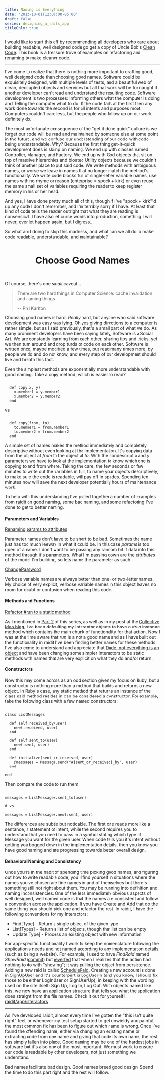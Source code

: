 ```yaml
---
title: Naming is Everything
date: '2012-10-01T12:00:00-05:00'
draft: false
series: designing_a_rails_app
titleOnly: true
---
```


I would like to start this off by recommending all developers who care about building readable, well designed code go get a copy of Uncle Bob's [Clean Code](http://www.amazon.com/Clean-Code-Handbook-Software-Craftsmanship/dp/0132350882/ref=sr_1_1?ie=UTF8&qid=1348537881&sr=8-1&keywords=clean+code). This book is a treasure trove of examples on refactoring and renaming to make cleaner code.

---

I've come to realize that there is nothing more important to crafting good, well designed code than choosing good names. Software could be exquisitely designed, with multiple levels of tests, and a beautiful web of clean, decoupled objects and services but all that work will be for naught if another developer can't read and understand the resulting code. Software development is two processes: Informing others what the computer is doing and Telling the computer what to do. If the code fails at the first then any work done towards the second is for all intents and purposes moot. Computers couldn't care less, but the people who follow up on our work definitely do.

The most unfortunate consequence of the "get it done quick" culture is we forget our code will be read and maintained by someone else at some point in the future, and we confuse our understanding of our code with code being understandable. Why? Because the first thing get-it-quick development does is skimp on naming. We end up with classes named Controller, Manager, and Factory. We end up with God objects that sit on top of massive hierarchies and bloated Utility objects because we couldn't think of another place to put said code. We write methods with ambiguous names, or worse we leave in names that no longer match the method's functionality. We write code blocks full of single-letter variable names, use names with no rhyme or reason (enterprise = spock + kirk) or even reuse the same small set of variables requiring the reader to keep register memory in his or her head.

And yes, I have done pretty much all of this, though if I've "spock + kirk"'d up any code I don't remember, and I'm terribly sorry if I have. At least that kind of code tells the reader outright that what they are reading is nonsensical. I have also let curse words into production, something I will never, ever let happen again, but I digress...

So what am I doing to stop this madness, and what can we all do to make code readable, understandable, and maintainable?

<p style="text-align: center; font-size: 30px; font-weight: bold; padding-top: 20px; padding-bottom: 20px;">Choose Good Names</p>

Of course, there's one *small* caveat...

> There are two hard things in Computer Science: cache invalidation and naming things.
>
> -- Phil Karlton

  Choosing good names is hard. *Really* hard, but anyone who said software development was easy was lying. Oh yes giving directions to a computer is rather simple, but as I said previously, that's a small part of what we do. As many prominent developers have been saying lately, Software is a Social Art. We are constantly learning from each other, sharing tips and tricks, yet we then turn around and drop turds of code on each other. Software is written once, maybe modified a few times, but read many times more, by people we do and do not know, and every step of our development should live and breath this fact.

Even the simplest methods are exponentially more understandable with good naming. Take a copy method, which is easier to read?

<pre><code data-language="ruby">
  def copy(x, y)
    x.member1 = y.member1
    x.member2 = y.member2
  end
</code></pre>

vs

<pre><code data-language="ruby">
  def copy(from, to)
    to.member1 = from.member1
    to.member2 = from.member2
  end
</code></pre>

A simple set of names makes the method immediately and completely descriptive without even looking at the implementation. It's copying data from the object at *from* to the object at *to*. With the nondescript *x* and *y* parameters we have to look at the implementation to know which one is copying to and from where. Taking the care, the few seconds or few minutes to write out the variables in full, to name your objects descriptively, to make sure the code is readable, will pay off in spades. Spending ten minutes now will save the next developer potentially hours of maintenance work.

To help with this understanding I've pulled together a number of examples from [raidit](https://github.com/jasonroelofs/raidit) on good naming, some bad naming, and some refactoring I've done to get to better naming.

#### Parameters and Variables

[Renaming params to attributes](https://github.com/jasonroelofs/raidit/commit/3a942a83aeece200c7c40661ccbc1cec55d37e64)

Parameter names don't have to be short to be bad. Sometimes the name just has too much leeway in what it could be. In this case *params* is too open of a name. I don't want to be passing any random bit if data into this method through it's parameters. What I'm passing down are the *attributes* of the model I'm building, so lets name the parameter as such.

[ChangePassword](https://github.com/jasonroelofs/raidit/blob/5cf5cd01255721954c6eb143cf739fe053a82657/app/interactors/change_password.rb)

Verbose variable names are always better than one- or two-letter names. My choice of very explicit, verbose variable names in this object leaves no room for doubt or confusion when reading this code.

#### Methods and Functions

[Refactor #run to a static method](https://github.com/jasonroelofs/raidit/commit/b4c079816225270b946eaa12e9900067f2476a64)

As I mentioned in [Part 2](/2012/06/05/rules-for-rails-app-development) of this series, as well as in my post at the [Collective Idea blog](http://collectiveidea.com/blog/archives/2012/06/28/wheres-your-business-logic/), I've been defaulting my Interactor objects to have a *#run* instance method which contains the main chunk of functionality for that action. Now I was at the time aware that *run* is a not a good name and as I have built out the functionality in raidit I've been finding better names for these methods. I've also come to understand and appreciate that [Dude, not everything is an object](http://steve-yegge.blogspot.com/2006/03/execution-in-kingdom-of-nouns.html) and have been changing some simpler Interactors to be static methods with names that are very explicit on what they do and/or return.

#### Constructors

Now this may come across as an odd section given my focus on Ruby, but a constructor is nothing more than a method that builds and returns a new object. In Ruby's case, any static method that returns an instance of the class said method resides in can be considered a constructor. For example, take the following class with a few named constructors:

<pre><code data-language="ruby">
class ListMessages

  def self.received_by(user)
    new(:received, user)
  end

  def self.sent_to(user)
    new(:sent, user)
  end

  def initialize(sent_or_received, user)
    @messages = Message.send("#{sent_or_received}_by", user)
  end

end
</code></pre>

Then compare the code to run them

<pre><code data-language="ruby">
messages = ListMessages.sent_to(user)

# vs

messages = ListMessages.new(:sent, user)
</code></pre>

The differences are subtle but noticable. The first one reads more like a sentance, a statement of intent, while the second requires you to understand that you need to pass in a symbol stating which type of Message you want for the given user. When code tells you it's intent without getting you bogged down in the implementation details, then you know you have good naming and are progressing towards better overall design.

#### Behavioral Naming and Consistency

Once you're in the habit of spending time picking good names, and figuring out how to write readable code, you'll find yourself in situations where the names you've chosen are fine names in and of themselves but there's something still not right about them. You may be running into definition and naming inconsistencies. One of the less immediately obvious aspects of well designed, well named code is that the names are consistent and follow a convention across the application. If you have Create and Add that do the same thing, you should pick one and refactor the rest. In raidit, I have the following conventions for my Interactors:

* Find[Type]    - Return a single object of the given type
* List[Types]   - Return a list of objects, though that list can be empty
* Update[Type]  - Process an existing object with new information

For app-specific functionality I work to keep the nomenclature following the application's needs and not named according to any implementation details (such as being a website). For example, I used to have *FindRaid* named *ShowRaid* ([commit](https://github.com/jasonroelofs/raidit/commit/8d3e8b4)) but [reverted](https://github.com/jasonroelofs/raidit/commit/be40902) that when I realized that the action had nothing to do with "showing"; it was pulling the object from persistence. Adding a new raid is called [ScheduleRaid](https://github.com/jasonroelofs/raidit/blob/master/app/interactors/schedule_raid.rb). Creating a new account is done in [SignUpUser](https://github.com/jasonroelofs/raidit/blob/master/app/interactors/sign_up_user.rb) and it's counterpart is [LogUserIn](https://github.com/jasonroelofs/raidit/blob/master/app/interactors/log_user_in.rb) (and you know, I should fix those to be either LogInUser or SignUserUp), in keeping with the wording used on the site itself: Sign Up, Log In, Log Out. With objects named like this, we now have an application structure that tells you what the application does straight from the file names. Check it out for yourself! [raidit/app/interactors](https://github.com/jasonroelofs/raidit/tree/master/app/interactors)

---

As I've developed raidit, almost every time I've gotten the "this isn't quite right" feel, or whenever my test setup started to get unwieldy and painful, the most common fix has been to figure out which name is wrong. Once I've found the offending name, either via changing an existing name or extracting code from one name and giving that code its own name, the rest has simply fallen into place. Good naming may be one of the hardest jobs in software but it's also one of the most important. We must work to ensure our code is readable by other developers, not just something we understand.

Bad names facilitate bad design. Good names breed good design. Spend the time to do this part right and the rest will follow.
